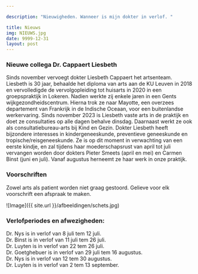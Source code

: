 ```yaml
---

description: "Nieuwigheden. Wanneer is mijn dokter in verlof. "

title: Nieuws
img: NIEUWS.jpg
date: 9999-12-31
layout: post
---
```


### Nieuwe collega Dr. Cappaert Liesbeth
Sinds november vervoegt dokter Liesbeth Cappaert het artsenteam. Liesbeth is 30 jaar, behaalde het diploma van arts aan de KU Leuven in 2018 en vervolledigde de vervolgopleiding tot huisarts in 2020 in een groepspraktijk in Lokeren. Nadien werkte zij enkele jaren in een Gents wijkgezondheidscentrum. Hierna trok ze naar Mayotte, een overzees departement van Frankrijk in de Indische Oceaan, voor een buitenlandse werkervaring. Sinds november 2023 is Liesbeth vaste arts in de praktijk en doet ze consultaties op alle dagen behalve dinsdag. Daarnaast werkt ze ook als consultatiebureau-arts bij Kind en Gezin. Dokter Liesbeth heeft bijzondere interesses in kindergeneeskunde, preventieve geneeskunde en tropische/reisgeneeskunde.  Ze is op dit moment in verwachting van een eerste kindje, en zal tijdens haar moederschapsrust van april tot juli vervangen worden door dokters Pieter Smeets (april en mei) en Carmen Binst (juni en juli). Vanaf augustus herneemt ze haar werk in onze praktijk. 

### Voorschriften
Zowel arts als patient worden niet graag gestoord. Gelieve voor elk voorschrift een afspraak te maken.





![Image]({{ site.url }}/afbeeldingen/schets.jpg)



### Verlofperiodes en afwezigheden:
Dr. Nys is in verlof van 8 juli tem 12 juli. <br>
Dr. Binst is in verlof van 11 juli tem 26 juli. <br>
Dr. Luyten is in verlof van 22 tem 26 juli. <br>
Dr. Goetghebuer is in verlof van 29 juli tem 16 augustus. <br>
Dr. Nys is in verlof van 12 tem 30 augustus. <br>
Dr. Luyten is in verlof van 2 tem 13 september.


